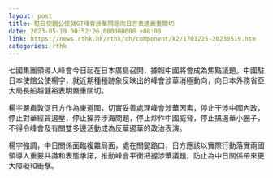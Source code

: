 ```yaml
---
layout: post
title: 駐日使館公使就G7峰會涉華問題向日方表達嚴重關切
date: 2023-05-19 00:52:26.000000000 +08:00
link: https://news.rthk.hk/rthk/ch/component/k2/1701225-20230519.htm
categories: rthk
---
```


七國集團領導人峰會今日起在日本廣島召開，據報中國將會成為焦點議題。中國駐日本使館公使楊宇，就近期種種跡象反映出的峰會涉華消極動向，向日本外務省亞大局長船越健裕表明嚴重關切。

楊宇嚴肅敦促日方作為東道國，切實妥善處理峰會涉華因素，停止干涉中國內政，停止對華經貿遏壓，停止操弄涉海問題，停止炒作中國威脅，停止搞遏華小圈子，不得令峰會及有關雙多邊活動成為反華遏華的政治表演。

楊宇強調，中日關係面臨複雜局面，處在關鍵路口，日方應該以實際行動落實兩國領導人重要共識和表態承諾，推動峰會平衡把握涉華議題，防止為中日關係帶來更大障礙和衝擊。
